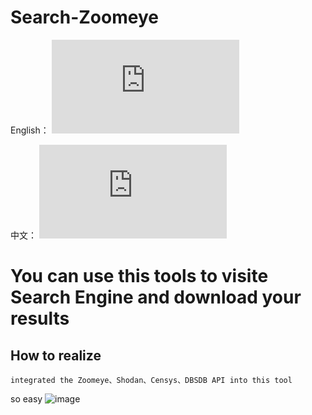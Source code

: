 # Search-Zoomeye

English：
![README_EN.md](https://github.com/jhhua/Search-Zoomeye/blob/main/README.md)  

中文：
![README_ZH.md](https://github.com/jhhua/Search-Zoomeye/blob/main/README-ZH.md)  



# You can use this tools to visite Search Engine and download your results
## How to realize
 ```
 integrated the Zoomeye、Shodan、Censys、DBSDB API into this tool
 ```

so easy
![image](https://user-images.githubusercontent.com/69577632/150898349-69af8c4d-4a30-4b05-a98b-233ba0e73844.png)
